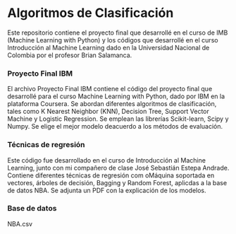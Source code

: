 # Algoritmos de Clasificación
Este repositorio contiene el proyecto final que desarrollé en el curso de IMB (Machine Learning with Python) y los códigos que desarrollé en el curso Introducción al Machine Learning dado en la Universidad Nacional de Colombia por el profesor Brian Salamanca. 

### Proyecto Final IBM
El archivo Proyecto Final IBM contiene el código  del proyecto final que desarrollé para el curso Machine Learning with Python, dado por IBM en la plataforma Coursera. Se abordan diferentes algoritmos de clasificación, tales como K Nearest Neighbor (KNN), Decision Tree, Support Vector Machine y Logistic Regression. Se emplean las librerías Scikit-learn, Scipy y Numpy. Se elige el mejor modelo deacuerdo a los métodos de evaluación. 

### Técnicas de regresión
Este código fue desarrollado en el curso de Introducción al Machine Learning, junto con mi compañero de clase José Sebastián Estepa Andrade. Contiene diferentes técnicas de regresión com oMáquina soportada en vectores, árboles de decisión, Bagging y Random Forest, aplicdas a la base de datos NBA. Se adjunta un PDF con la explicación de los modelos. 

### Base de datos
NBA.csv

